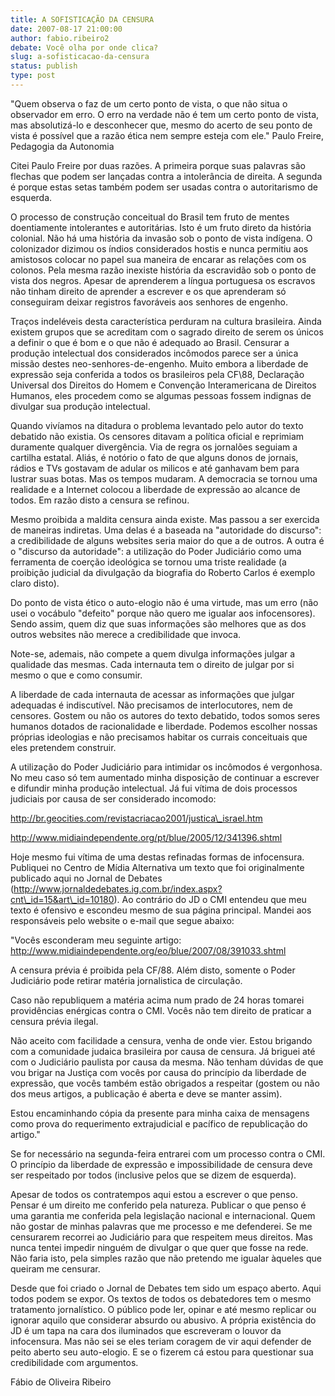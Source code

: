 ```yaml
---
title: A SOFISTICAÇÃO DA CENSURA
date: 2007-08-17 21:00:00
author: fabio.ribeiro2
debate: Você olha por onde clica?
slug: a-sofisticacao-da-censura
status: publish 
type: post
---
```


  

  

 "Quem observa o faz de um certo ponto de vista, o que não situa o observador em erro. O erro na verdade não é tem um certo ponto de vista, mas absolutizá-lo e desconhecer que, mesmo do acerto de seu ponto de vista é possível que a razão ética nem sempre esteja com ele." Paulo Freire, Pedagogia da Autonomia  

  

Citei Paulo Freire por duas razões. A primeira porque suas palavras são flechas que podem ser lançadas contra a intolerância de direita. A segunda é porque estas setas também podem ser usadas contra o autoritarismo de esquerda.  

  

O processo de construção conceitual do Brasil tem fruto de mentes doentiamente intolerantes e autoritárias. Isto é um fruto direto da história colonial. Não há uma história da invasão sob o ponto de vista indígena. O colonizador dizimou os índios considerados hostis e nunca permitiu aos amistosos colocar no papel sua maneira de encarar as relações com os colonos. Pela mesma razão inexiste história da escravidão sob o ponto de vista dos negros. Apesar de aprenderem a língua portuguesa os escravos não tinham direito de aprender a escrever e os que aprenderam só conseguiram deixar registros favoráveis aos senhores de engenho.  

  

Traços indeléveis desta característica perduram na cultura brasileira. Ainda existem grupos que se acreditam com o sagrado direito de serem os únicos a definir o que é bom e o que não é adequado ao Brasil. Censurar a produção intelectual dos considerados incômodos parece ser a única missão destes neo-senhores-de-engenho. Muito embora a liberdade de expressão seja conferida a todos os brasileiros pela CF\88, Declaração Universal dos Direitos do Homem e Convenção Interamericana de Direitos Humanos, eles procedem como se algumas pessoas fossem indignas de divulgar sua produção intelectual.   

  

Quando vivíamos na ditadura o problema levantado pelo autor do texto debatido não existia. Os censores ditavam a política oficial e reprimiam duramente qualquer divergência. Via de regra os jornalões seguiam a cartilha estatal. Aliás, é notório o fato de que alguns donos de jornais, rádios e TVs gostavam de adular os milicos e até ganhavam bem para lustrar suas botas. Mas os tempos mudaram. A democracia se tornou uma realidade e a Internet colocou a liberdade de expressão ao alcance de todos. Em razão disto a censura se refinou.   

  

Mesmo proibida a maldita censura ainda existe. Mas passou a ser exercida de maneiras indiretas. Uma delas é a baseada na "autoridade do discurso": a credibilidade de alguns websites seria maior do que a de outros. A outra é o "discurso da autoridade": a utilização do Poder Judiciário como uma ferramenta de coerção ideológica se tornou uma triste realidade (a proibição judicial da divulgação da biografia do Roberto Carlos é exemplo claro disto).  

  

Do ponto de vista ético o auto-elogio não é uma virtude, mas um erro (não usei o vocábulo "defeito" porque não quero me igualar aos infocensores). Sendo assim, quem diz que suas informações são melhores que as dos outros websites não merece a credibilidade que invoca.   

  

Note-se, ademais, não compete a quem divulga informações julgar a qualidade das mesmas. Cada internauta tem o direito de julgar por si mesmo o que e como consumir.   

A liberdade de cada internauta de acessar as informações que julgar adequadas é indiscutível. Não precisamos de interlocutores, nem de censores. Gostem ou não os autores do texto debatido, todos somos seres humanos dotados de racionalidade e liberdade. Podemos escolher nossas próprias ideologias e não precisamos habitar os currais conceituais que eles pretendem construir.   

A utilização do Poder Judiciário para intimidar os incômodos é vergonhosa. No meu caso só tem aumentado minha disposição de continuar a escrever e difundir minha produção intelectual. Já fui vítima de dois processos judiciais por causa de ser considerado incomodo:  

http://br.geocities.com/revistacriacao2001/justica\_israel.htm  

http://www.midiaindependente.org/pt/blue/2005/12/341396.shtml  

  

Hoje mesmo fui vítima de uma destas refinadas formas de infocensura. Publiquei no Centro de Mídia Alternativa um texto que foi originalmente publicado aqui no Jornal de Debates (http://www.jornaldedebates.ig.com.br/index.aspx?cnt\_id=15&art\_id=10180). Ao contrário do JD o CMI entendeu que meu texto é ofensivo e escondeu mesmo de sua página principal. Mandei aos responsáveis pelo website o e-mail que segue abaixo:  

  

"Vocês esconderam meu seguinte artigo: http://www.midiaindependente.org/eo/blue/2007/08/391033.shtml   

  

A censura prévia é proibida pela CF/88. Além disto, somente o Poder Judiciário pode retirar matéria jornalistica de circulação.   

  

Caso não republiquem a matéria acima num prado de 24 horas tomarei providências enérgicas contra o CMI. Vocês não tem direito de praticar a censura prévia ilegal.   

  

Não aceito com facilidade a censura, venha de onde vier. Estou brigando com a comunidade judaica brasileira por causa de censura. Já briguei até com o Judiciário paulista por causa da mesma. Não tenham dúvidas de que vou brigar na Justiça com vocês por causa do princípio da liberdade de expressão, que vocês também estão obrigados a respeitar (gostem ou não dos meus artigos, a publicação é aberta e deve se manter assim).   

  

  

Estou encaminhando cópia da presente para minha caixa de mensagens como prova do requerimento extrajudicial e pacífico de republicação do artigo."  

  

Se for necessário na segunda-feira entrarei com um processo contra o CMI. O princípio da liberdade de expressão e impossibilidade de censura deve ser respeitado por todos (inclusive pelos que se dizem de esquerda).   

  

Apesar de todos os contratempos aqui estou a escrever o que penso. Pensar é um direito me conferido pela natureza. Publicar o que penso é uma garantia me conferida pela legislação nacional e internacional. Quem não gostar de minhas palavras que me processo e me defenderei. Se me censurarem recorrei ao Judiciário para que respeitem meus direitos. Mas nunca tentei impedir ninguém de divulgar o que quer que fosse na rede. Não faria isto, pela simples razão que não pretendo me igualar àqueles que queiram me censurar.   

  

Desde que foi criado o Jornal de Debates tem sido um espaço aberto. Aqui todos podem se expor. Os textos de todos os debatedores tem o mesmo tratamento jornalístico. O público pode ler, opinar e até mesmo replicar ou ignorar aquilo que considerar absurdo ou abusivo. A própria existência do JD é um tapa na cara dos iluminados que escreveram o louvor da infocensura. Mas não sei se eles teriam coragem de vir aqui defender de peito aberto seu auto-elogio. E se o fizerem cá estou para questionar sua credibilidade com argumentos.  

  

  

Fábio de Oliveira Ribeiro
